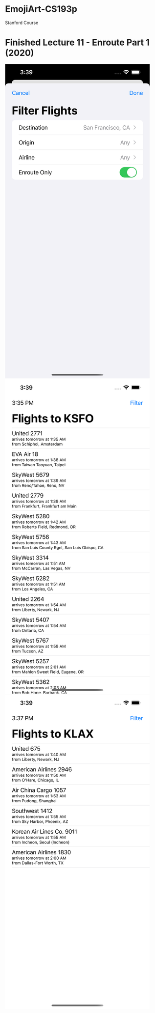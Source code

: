 # EmojiArt-CS193p
Stanford Course

# Finished Lecture 11 - Enroute Part 1 (2020)
![](1.png)
![](2.png)
![](3.png)

